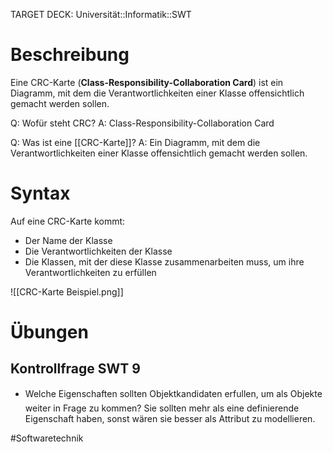 TARGET DECK: Universität::Informatik::SWT

# Beschreibung
Eine CRC-Karte (**Class-Responsibility-Collaboration Card**) ist ein Diagramm, mit dem die Verantwortlichkeiten einer Klasse offensichtlich gemacht werden sollen.

Q: Wofür steht CRC?
A: Class-Responsibility-Collaboration Card
<!--ID: 1645543047613-->


Q: Was ist eine [[CRC-Karte]]?
A: Ein Diagramm, mit dem die Verantwortlichkeiten einer Klasse offensichtlich gemacht werden sollen.
<!--ID: 1645543047730-->




# Syntax
Auf eine CRC-Karte kommt:
- Der Name der Klasse
- Die Verantwortlichkeiten der Klasse
- Die Klassen, mit der diese Klasse zusammenarbeiten muss, um ihre Verantwortlichkeiten zu erfüllen

![[CRC-Karte Beispiel.png]]

# Übungen
## Kontrollfrage SWT 9
- Welche Eigenschaften sollten Objektkandidaten erfullen, um als Objekte weiter in Frage zu kommen?
Sie sollten mehr als eine definierende Eigenschaft haben, sonst wären sie besser als Attribut zu modellieren.


#Softwaretechnik 


